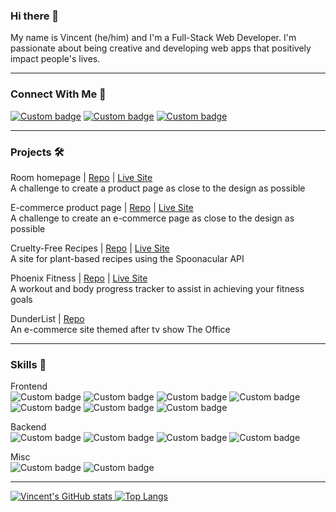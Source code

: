 ### Hi there 👋
My name is Vincent (he/him) and I'm a Full-Stack Web Developer. I'm passionate about being creative and developing web apps that positively impact people's lives.

<hr />

### Connect With Me 🤝
[![Custom badge](https://img.shields.io/badge/linkedin-%230077B5.svg?style=for-the-badge&logo=linkedin&logoColor=white)](https://www.linkedin.com/in/vincentbaylon/)
[![Custom badge](https://img.shields.io/badge/gmail-D14836?style=for-the-badge&logo=gmail&logoColor=white)](mailto:vincentbaylon@gmail.com)
[![Custom badge](https://img.shields.io/badge/Dev.To-%23000000.svg?style=for-the-badge&logo=dev.to&logoColor=white)](https://dev.to/vincentbaylon)
<!--[![Custom badge](https://img.shields.io/badge/twitter-%23316192.svg?style=for-the-badge&logo=twitter&logoColor=white)](https://twitter.com/vincentbaylon_)"-->

<hr />

### Projects 🛠
Room homepage | [Repo](https://github.com/vincentbaylon/room-homepage) | [Live Site](https://room-homepage-vb.netlify.app/)<br>
A challenge to create a product page as close to the design as possible

E-commerce product page | [Repo](https://github.com/vincentbaylon/css-fm-ecommerce) | [Live Site](https://fm-ecommerce-vb.netlify.app/)<br>
A challenge to create an e-commerce page as close to the design as possible

Cruelty-Free Recipes | [Repo](https://github.com/vincentbaylon/cruelty-free-recipes) | [Live Site](https://crueltyfree.recipes/)<br>
A site for plant-based recipes using the Spoonacular API

Phoenix Fitness | [Repo](https://github.com/vincentbaylon/phoenix) | [Live Site](https://phoenix-fitness.herokuapp.com/)<br>
A workout and body progress tracker to assist in achieving your fitness goals

DunderList | [Repo](https://github.com/vincentbaylon/DunderList)<br>
An e-commerce site themed after tv show The Office
<hr />

### Skills 🧠
Frontend<br>
![Custom badge](https://img.shields.io/badge/react-%2320232a.svg?style=for-the-badge&amp&logo=react&logoColor=%2361DAFB)
![Custom badge](https://img.shields.io/badge/javascript-%23323330.svg?style=for-the-badge&amp&logo=javascript&logoColor=%23F7DF1E)
![Custom badge](https://img.shields.io/badge/materialui-%231572B6.svg?style=for-the-badge&logo=materialui&logoColor=white)
![Custom badge](https://img.shields.io/badge/html5-%23E34F26.svg?style=for-the-badge&logo=html5&logoColor=white)<br>
![Custom badge](https://img.shields.io/badge/css3-%231572B6.svg?style=for-the-badge&logo=css3&logoColor=white)
![Custom badge](https://img.shields.io/badge/tailwindcss-%2320232a.svg?style=for-the-badge&logo=tailwindcss&logoColor=%38DBF8)
![Custom badge](https://img.shields.io/badge/sass-%23323330.svg?style=for-the-badge&logo=sass&logoColor=%CF6F9A)

Backend<br>
![Custom badge](https://img.shields.io/badge/rails-%23CC0000.svg?style=for-the-badge&logo=ruby-on-rails&logoColor=white)
![Custom badge](https://img.shields.io/badge/ruby-%23CC342D.svg?style=for-the-badge&logo=ruby&logoColor=white)
![Custom badge](https://img.shields.io/badge/sqlite-%2307405e.svg?style=for-the-badge&logo=sqlite&logoColor=white)
![Custom badge](https://img.shields.io/badge/postgres-%23316192.svg?style=for-the-badge&logo=postgresql&logoColor=white)

Misc<br>
![Custom badge](https://img.shields.io/badge/github-%23121011.svg?style=for-the-badge&logo=github&logoColor=white)
![Custom badge](https://img.shields.io/badge/postman-FF6C37?style=for-the-badge&logo=postman&logoColor=red)

<hr />

[![Vincent's GitHub stats](https://github-readme-stats.vercel.app/api?username=vincentbaylon&show_icons=true&theme=tokyonight)
](https://github.com/vincentbaylon/github-readme-stats)
[![Top Langs](https://github-readme-stats.vercel.app/api/top-langs/?username=vincentbaylon&hide=shell&layout=compact&show_icons=true&theme=tokyonight)](https://github.com/vincentbaylon/github-readme-stats)

